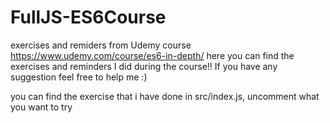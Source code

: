 # FullJS-ES6Course
exercises and remiders from Udemy course https://www.udemy.com/course/es6-in-depth/
here you can find the exercises and reminders I did during the course!!
If you have any suggestion feel free to help me :) 


you can find the exercise that i have done in src/index.js, uncomment what you want to try